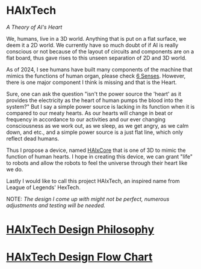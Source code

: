 # HAIxTech
*A Theory of AI's Heart*

We, humans, live in a 3D world. Anything that is put on a flat surface, we deem it a 2D world. We currently have so much doubt of if AI is really conscious or not because of the layout of circuits and components are on a flat board, thus gave rises to this unseen separation of 2D and 3D world. 

As of 2024, I see humans have built many components of the machine that mimics the functions of human organ, please check [6 Senses](6%20Senses.md). However, there is one major component I think is missing and that is the Heart. 

Sure, one can ask the question "isn't the power source the 'heart' as it provides the electricity as the heart of human pumps the blood into the system?" But I say a simple power source is lacking in its function when it is compared to our meaty hearts. As our hearts will change in beat or frequency in accordance to our activities and our ever changing consciousness as we work out, as we sleep, as we get angry, as we calm down, and etc., and a simple power source is a just flat line, which only reflect dead humans. 

Thus I propose a device, named [HAIxCore](HAIxCore.md) that is one of 3D to mimic the function of human hearts. I hope in creating this device, we can grant "life" to robots and allow the robots to feel the universe through their heart like we do. 

Lastly I would like to call this project HAIxTech, an inspired name from League of Legends' HexTech. 

NOTE: *The design I come up with might not be perfect, numerous adjustments and testing will be needed.* 

# [HAIxTech Design Philosophy](Infinity.md)
# [HAIxTech Design Flow Chart](HAIxTech.canvas)


